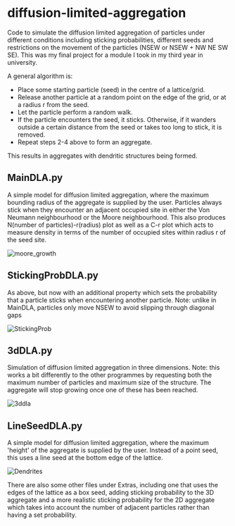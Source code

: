 # diffusion-limited-aggregation

Code to simulate the diffusion limited aggregation of particles under different conditions including sticking probabilities, different seeds and restrictions on the movement of the particles (NSEW or NSEW + NW NE SW SE). This was my final project for a module I took in my third year in university.

A general algorithm is:
- Place some starting particle (seed) in the centre of a lattice/grid.
- Release another particle at a random point on the edge of the grid, or at a radius r from the seed.
- Let the particle perform a random walk.
- If the particle encounters the seed, it sticks. Otherwise, if it wanders outside a certain distance from the seed or takes too long to stick, it is removed.
- Repeat steps 2-4 above to form an aggregate.

This results in aggregates with dendritic structures being formed.

MainDLA.py
------------------
A simple model for diffusion limited aggregation, where the maximum bounding radius of the aggregate is supplied by the user. Particles always stick when they encounter an adjacent occupied site in either the Von Neumann neighbourhood or the Moore neighbourhood. This also produces N(number of particles)-r(radius) plot as well as a C-r plot which acts to measure density in terms of the number of occupied sites within radius r of the seed site.

![moore_growth](https://user-images.githubusercontent.com/92552830/138931537-52f3d207-31b5-48ea-86bb-f5968670fadc.gif)

StickingProbDLA.py
-----------------
As above, but now with an additional property which sets the probability that a particle sticks when encountering another particle.
Note: unlike in MainDLA, particles only move NSEW to avoid slipping through diagonal gaps

![StickingProb](https://user-images.githubusercontent.com/92552830/138930618-3cbd14af-67f7-48ae-b209-bb022987e479.png)

3dDLA.py
----------------
Simulation of diffusion limited aggregation in three dimensions.
Note: this works a bit differently to the other programmes by requesting both
the maximum number of particles and maximum size of the structure. The aggregate will stop growing once one of these has been reached.

![3ddla](https://user-images.githubusercontent.com/92552830/138931228-5bb1c224-482e-4635-8a93-67ed5b1756cf.gif)

LineSeedDLA.py
-----------------
A simple model for diffusion limited aggregation, where the maximum 'height' of the aggregate is supplied by the user. Instead of a point seed, this uses a line seed at the bottom edge of the lattice.

![Dendrites](https://user-images.githubusercontent.com/92552830/138931662-c4543a5e-6bc6-4673-a05b-355214ceff04.png)


There are also some other files under Extras, including one that uses the edges of the lattice as a box seed, adding sticking probability to the 3D aggregate and a more realistic sticking probability for the 2D aggregate which takes into account the number of adjacent particles rather than having a set probability.
